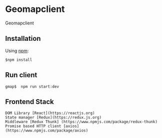 Geomapclient
=============

Geomapclient


## Installation

Using [npm](https://www.npmjs.com/):

    $npm install

## Run client

    gmap$  npm run start:dev

## Frontend Stack
    DOM Library [React](https://reactjs.org)
    State manager [Redux](https://redux.js.org)
    Middleware [Redux Thunk] (https://www.npmjs.com/package/redux-thunk)
    Promise based HTTP client [axios] (https://www.npmjs.com/package/axios)


